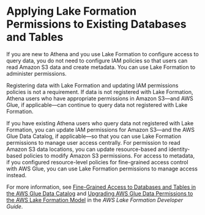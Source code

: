 # Applying Lake Formation Permissions to Existing Databases and Tables<a name="lf-athena-removing-permissions"></a>

If you are new to Athena and you use Lake Formation to configure access to query data, you do not need to configure IAM policies so that users can read Amazon S3 data and create metadata\. You can use Lake Formation to administer permissions\.

Registering data with Lake Formation and updating IAM permissions policies is not a requirement\. If data is not registered with Lake Formation, Athena users who have appropriate permissions in Amazon S3—and AWS Glue, if applicable—can continue to query data not registered with Lake Formation\.

If you have existing Athena users who query data not registered with Lake Formation, you can update IAM permissions for Amazon S3—and the AWS Glue Data Catalog, if applicable—so that you can use Lake Formation permissions to manage user access centrally\. For permission to read Amazon S3 data locations, you can update resource\-based and identity\-based policies to modify Amazon S3 permissions\. For access to metadata, if you configured resource\-level policies for fine\-grained access control with AWS Glue, you can use Lake Formation permissions to manage access instead\. 

For more information, see [Fine\-Grained Access to Databases and Tables in the AWS Glue Data Catalog](fine-grained-access-to-glue-resources.md) and [Upgrading AWS Glue Data Permissions to the AWS Lake Formation Model](https://docs.aws.amazon.com/lake-formation/latest/dg/upgrade-glue-lake-formation.html) in the *AWS Lake Formation Developer Guide*\.